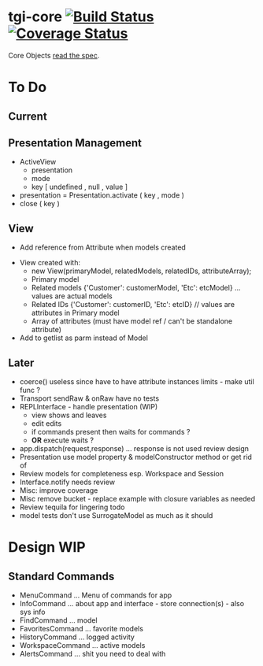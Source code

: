 # tgi-core [![Build Status](https://travis-ci.org/tgi-io/tgi-core.svg?branch=master)](https://travis-ci.org/tgi-io/tgi-core) [![Coverage Status](https://img.shields.io/coveralls/tgi-io/tgi-core.svg)](https://coveralls.io/r/tgi-io/tgi-core)

Core Objects [read the spec](spec/README.md).

# To Do

Current
-------

Presentation Management
---
- ActiveView
    - presentation
    - mode
    - key [ undefined <single view> , null , value ]
- presentation = Presentation.activate ( key , mode )
- close ( key )

View
---
+ Add reference from Attribute when models created
- View created with:
    - new View(primaryModel, relatedModels, relatedIDs, attributeArray);
    - Primary model
    - Related models {'Customer': customerModel, 'Etc': etcModel} ... values are actual models 
    - Related IDs {'Customer': customerID, 'Etc': etcID} // values are attributes in Primary model
    - Array of attributes (must have model ref / can't be standalone attribute)
- Add to getlist as parm instead of Model    

Later
-----
- coerce() useless since have to have attribute instances limits - make util func ?
- Transport sendRaw & onRaw have no tests
- REPLInterface - handle presentation (WIP)
    - view shows and leaves
    - edit edits
    - if commands present then waits for commands ?
    - **OR** execute waits ?
- app.dispatch(request,response) ... response is not used review design
- Presentation use model property & modelConstructor method or get rid of
- Review models for completeness esp. Workspace and Session
- Interface.notify needs review
- Misc: improve coverage
- Misc remove bucket - replace example with closure variables as needed
- Review tequila for lingering todo
- model tests don't use SurrogateModel as much as it should

# Design WIP

Standard Commands
---
- MenuCommand ... Menu of commands for app
- InfoCommand ... about app and interface - store connection(s) - also sys info
- FindCommand ... model
- FavoritesCommand ... favorite models
- HistoryCommand ... logged activity
- WorkspaceCommand ... active models
- AlertsCommand ... shit you need to deal with
